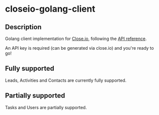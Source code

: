 # closeio-golang-client

## Description

Golang client implementation for [Close.io](http://close.io/), following the [API reference](http://developer.close.io/).

An API key is required (can be generated via close.io) and you're ready to go!

## Fully supported

Leads, Activities and Contacts are currently fully supported.

## Partially supported

Tasks and Users are partially supported.
